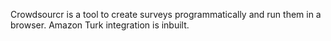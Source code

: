 Crowdsourcr is a tool to create surveys programmatically and run them in a browser. Amazon Turk integration is inbuilt.

